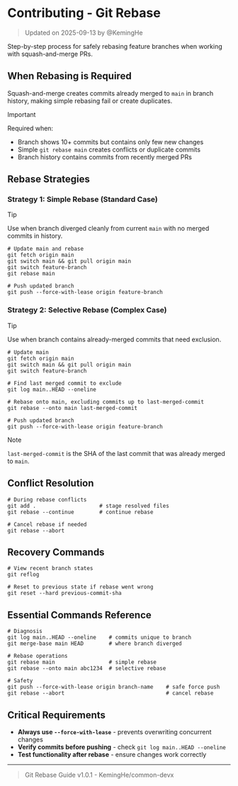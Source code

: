 # Contributing - Git Rebase

> Updated on 2025-09-13 by @KemingHe

Step-by-step process for safely rebasing feature branches when working with squash-and-merge PRs.

## When Rebasing is Required

Squash-and-merge creates commits already merged to `main` in branch history, making simple rebasing fail or create duplicates.

> [!IMPORTANT]
>
> Required when:
>
> - Branch shows 10+ commits but contains only few new changes
> - Simple `git rebase main` creates conflicts or duplicate commits
> - Branch history contains commits from recently merged PRs

## Rebase Strategies

### Strategy 1: Simple Rebase (Standard Case)

> [!TIP]
>
> Use when branch diverged cleanly from current `main` with no merged commits in history.

```shell
# Update main and rebase
git fetch origin main
git switch main && git pull origin main
git switch feature-branch
git rebase main

# Push updated branch
git push --force-with-lease origin feature-branch
```

### Strategy 2: Selective Rebase (Complex Case)

> [!TIP]
>
> Use when branch contains already-merged commits that need exclusion.

```shell
# Update main
git fetch origin main
git switch main && git pull origin main
git switch feature-branch

# Find last merged commit to exclude
git log main..HEAD --oneline

# Rebase onto main, excluding commits up to last-merged-commit
git rebase --onto main last-merged-commit

# Push updated branch
git push --force-with-lease origin feature-branch
```

> [!NOTE]
>
> `last-merged-commit` is the SHA of the last commit that was already merged to `main`.

## Conflict Resolution

```shell
# During rebase conflicts
git add .                    # stage resolved files
git rebase --continue        # continue rebase

# Cancel rebase if needed
git rebase --abort
```

## Recovery Commands

```shell
# View recent branch states
git reflog

# Reset to previous state if rebase went wrong
git reset --hard previous-commit-sha
```

## Essential Commands Reference

```shell
# Diagnosis
git log main..HEAD --oneline    # commits unique to branch
git merge-base main HEAD        # where branch diverged

# Rebase operations
git rebase main                 # simple rebase
git rebase --onto main abc1234  # selective rebase

# Safety
git push --force-with-lease origin branch-name    # safe force push
git rebase --abort                                # cancel rebase
```

## Critical Requirements

- **Always use `--force-with-lease`** - prevents overwriting concurrent changes
- **Verify commits before pushing** - check `git log main..HEAD --oneline`
- **Test functionality after rebase** - ensure changes work correctly

---

> Git Rebase Guide v1.0.1 - KemingHe/common-devx
